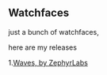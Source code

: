 ## Watchfaces
just a bunch of watchfaces, 

here are my releases

1.[Waves, by ZephyrLabs](https://zephyrlabs.github.io/Watchfaces/Waves.md)
